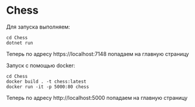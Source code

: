 # Chess
Для запуска выполняем:
```
cd Chess
dotnet run
```
Теперь по адресу https://localhost:7148 попадаем на главную страницу

Запуск с помощью docker:
```
cd Chess
docker build . -t chess:latest
docker run -it -p 5000:80 chess
```
Теперь по адресу http://localhost:5000 попадаем на главную страницу
